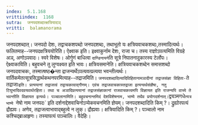 ```yaml
---
index:  5.1.168
vrittiindex:  1168
sutra:  जनपदशब्दात्क्षत्रियादञ्
vritti:  balamanorama 
---
```


जनपदशब्दात्। जनपदो देशः, तद्वाचकशपब्दो जनपदशब्दः, तथाभूतो यः क्षत्रियवाचकशब्दः,तस्मादित्यर्थः। फलितमाह--जनपदक्षत्रिययोरिति। ऐक्ष्वाक इति। इक्ष्वाकुर्नाम देशः, राजा च। तस्य राज्ञोऽपत्यमिति विग्रहे अञ्, अणोऽपवादः। स्वरे विशेषः। ओर्गुणं बाधित्वा `दाण्डिनायने`ति सूत्रे निपातनादुकारस्य टेर्लोपः। ऐक्ष्वाकाविति। बहुवचने तु लुग्वक्ष्यत इति भावः। क्षत्रियसमानेति। क्षत्रियवाचकशब्देन समासशब्दो जनपदवाचकः, तस्मात्षष्ठ�न्ता द्राजन्यर्थेऽपत्यवत्प्रत्यया भवन्तीत्यर्थः। वार्तिकमेतत्सूत्रसिद्धार्थकथनपरमित्याह--तद्राजमिति। `जनपदशब्दादित्यादिविहितानामञादीनां तद्राजसंज्ञा विहिता-`ते तद्राजाः` इति। प्रत्ययानां तद्राजत्वं तद्वाचकत्वाद्गौणम्। एवंच तद्राजवाचकास्तद्राजा इत्यन्वर्थसंज्ञैषा, नतु टिघुभादिवदवयवार्थरहिता। तथा च अञादिप्रत्ययानां तद्राजसंज्ञाकानां राजवाचकत्वमपि विज्ञायत इति राजन्यपि वाच्ये ते भवन्तीति विज्ञायत इत्यर्थः। पञ्चालानामिति। बहुवचनान्तमिदं देशविशेषनाम, भाष्ये तथैव प्रयोगदर्शनात्। `द्व्यञ्मगधे`त्यत्र भाष्ये `नेषो नाम जनपदः` इति दर्शनाद्देशवाचिनोऽप्येकवचनमिति ज्ञेयम्। जनपदशब्दादिति किम् ?। द्रुह्योरपत्यं द्रौह्यवः। अणेव, तद्राजत्वाभावाद्बहुत्वे न लुक्। द्रौह्यवाः। क्षत्रियादिति किम् ?। पञ्चालो नाम कश्चिद्ब्राआहृणः। तस्यापत्यं पाञ्चालिः। वैदेहिः।

